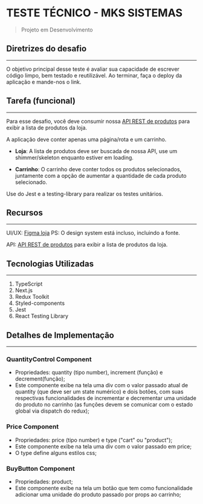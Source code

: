 # TESTE TÉCNICO - MKS SISTEMAS

> Projeto em Desenvolvimento

## Diretrizes do desafio

---

O objetivo principal desse teste é avaliar sua capacidade de escrever código limpo, bem testado e reutilizável. Ao terminar, faça o deploy da aplicação e mande-nos o link.

## Tarefa (funcional)

---

Para esse desafio, você deve consumir nossa [API REST de produtos](https://mks-challenge-api-frontend.herokuapp.com/api-docs/) para exibir a lista de produtos da loja.

A aplicação deve conter apenas uma página/rota e um carrinho.

- <b>Loja</b>: A lista de produtos deve ser buscada de nossa API, use um shimmer/skeleton enquanto estiver em loading.

- <b>Carrinho</b>: O carrinho deve conter todos os produtos selecionados, juntamente com a opção de aumentar a quantidade de cada produto selecionado.

Use do Jest e a testing-library para realizar os testes unitários.

## Recursos

---

UI/UX: [Figma loja](https://www.figma.com/file/Z4z8osDbK1ET7cjNzFRMrK/MKS-Front-end-challenge?node-id=0%3A1) PS: O design system está incluso, incluindo a fonte.

API: [API REST de produtos](https://mks-challenge-api-frontend.herokuapp.com/api-docs/) para exibir a lista de produtos da loja.

## Tecnologias Utilizadas

---

1. TypeScript
2. Next.js
3. Redux Toolkit
4. Styled-components
5. Jest
6. React Testing Library

## Detalhes de Implementação

---

### QuantityControl Component

- Propriedades: quantity (tipo number), increment (função) e decrement(função);
- Este componente exibe na tela uma div com o valor passado atual de quantity (que deve ser um state numérico) e dois botões, com suas respectivas funcionalidades de incrementar e decrementar uma unidade do produto no carrinho (as funções devem se comunicar com o estado global via dispatch do redux);

### Price Component

- Propriedades: price (tipo number) e type ("cart" ou "product");
- Este componente exibe na tela uma div com o valor passado em price;
- O type define alguns estilos css;

### BuyButton Component

- Propriedades: product;
- Este componente exibe na tela um botão que tem como funcionalidade adicionar uma unidade do produto passado por props ao carrinho;  
  


